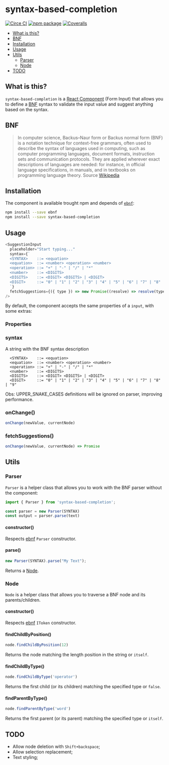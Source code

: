 # syntax-based-completion

[![Circe CI][build-badge]][build]
[![npm package][npm-badge]][npm]
[![Coveralls][coveralls-badge]][coveralls]

- [What is this?](#what-is-this)
- [BNF](#bnf)
- [Installation](#installation)
- [Usage](#usage)
- [Utils](#utils)
  - [Parser](#parser)
  - [Node](#node)
- [TODO](#todo)

## What is this?

`syntax-based-completion` is a [React Component](react-component) (Form Input) that allows you to define a [BNF](bnf) syntax to validate the input value and suggest anything based on the syntax.

## BNF

> In computer science, Backus–Naur form or Backus normal form (BNF) is a notation technique for context-free grammars, often used to describe the syntax of languages used in computing, such as computer programming languages, document formats, instruction sets and communication protocols. They are applied wherever exact descriptions of languages are needed: for instance, in official language specifications, in manuals, and in textbooks on programming language theory.
> Source [Wikipedia](bnf)

## Installation

The component is available trought npm and depends of [`ebnf`](node-ebnf):

```bash
npm install --save ebnf
npm install --save syntax-based-completion
```

## Usage

```javascript
<SuggestionInput
  placeholder="Start typing..."
  syntax={`
  <SYNTAX>    ::= <equation>
  <equation>  ::= <number> <operation> <number>
  <operation> ::= "+" | "-" | "/" | "*"
  <number>    ::= <DIGITS>
  <DIGITS>    ::= <DIGIT> <DIGITS> | <DIGIT>
  <DIGIT>     ::= "0" | "1" | "2" | "3" | "4" | "5" | "6" | "7" | "8" | "9"
  `}
  fetchSuggestions={({ type }) => new Promise((resolve) => resolve(type === 'operation' ? ["+", "-", "/", "*"] || []))}
/>
```

By default, the component accepts the same properties of a `input`, with some extras:

### Properties

### syntax

A string with the BNF syntax description

``` ebnf
  <SYNTAX>    ::= <equation>
  <equation>  ::= <number> <operation> <number>
  <operation> ::= "+" | "-" | "/" | "*"
  <number>    ::= <DIGITS>
  <DIGITS>    ::= <DIGIT> <DIGITS> | <DIGIT>
  <DIGIT>     ::= "0" | "1" | "2" | "3" | "4" | "5" | "6" | "7" | "8" | "9"
```

Obs: UPPER_SNAKE_CASES definitions will be ignored on parser, improving performance.

### onChange()

``` javascript
onChange(newValue, currentNode)
```

### fetchSuggestions()

``` javascript
onChange(newValue, currentNode) => Promise
```

## Utils

### Parser

`Parser` is a helper class that allows you to work with the BNF parser without the component:

``` javascript
import { Parser } from 'syntax-based-completion';

const parser = new Parser(SYNTAX)
const output = parser.parse(text)
```

#### constructor()

Respects [ebnf](node-ebnf) `Parser` constructor.

#### parse()

``` javascript
new Parser(SYNTAX).parse("My Text");
```

Returns a [Node](#node).

### Node

`Node` is a helper class that allows you to traverse a BNF node and its parents/children.

#### constructor()

Respects [ebnf](node-ebnf) `IToken` constructor.

#### findChildByPosition()

``` javascript
node.findChildByPosition(12)
```

Returns the node matching the length position in the string or `itself`.

#### findChildByType()

``` javascript
node.findChildByType('operator')
```

Returns the first child (or its children) matching the specified type or `false`.

#### findParentByType()

``` javascript
node.findParentByType('word')
```

Returns the first parent (or its parent) matching the specified type or `itself`.


## TODO

- Allow node deletion with `Shift+backspace`;
- Allow selection replacement;
- Text styling;

[react-component]: https://reactjs.org/docs/react-component.html
[node-ebnf]: https://github.com/lys-lang/node-ebnf
[bnf]: https://en.wikipedia.org/wiki/Backus%E2%80%93Naur_form
[build-badge]: https://circleci.com/gh/jrfferreira/syntax-based-completion.svg?style=svg
[build]: https://circleci.com/gh/jrfferreira/syntax-based-completion
[npm-badge]: https://img.shields.io/npm/v/syntax-based-completion.png?style=flat-square
[npm]: https://www.npmjs.org/package/syntax-based-completion
[coveralls-badge]: https://img.shields.io/coveralls/jrfferreira/syntax-based-completion/master.png?style=flat-square
[coveralls]: https://coveralls.io/github/jrfferreira/syntax-based-completion
